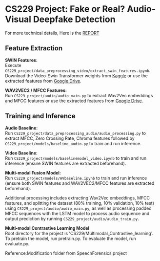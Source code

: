# CS229 Project: Fake or Real? Audio-Visual Deepfake Detection

For more technical details, Here is the [REPORT](https://drive.google.com/file/d/1Xa_185_c-Pz8MhV0K1k-iFc4f6RXQjCz/view?usp=drive_link)

## Feature Extraction

**SWIN Features:**  
Execute `CS229_project/data_preprocessing_video/extract_swin_features.ipynb`.  
Download the Video-Swin Transformer weights from [Kaggle](https://www.kaggle.com/models/kaggle/video-swin-transformer) or use the extracted features from [Google Drive](https://drive.google.com/drive/folders/1gOPUzGyHsepW1n7Q7mPDdxJ5hqfcBLG1?usp=sharing).

**WAV2VEC2 / MFCC Features:**  
Run `CS229_project/audio/audio_main.py` to extract Wav2Vec embeddings and MFCC features or use the extracted features from [Google Drive](https://drive.google.com/drive/folders/1gOPUzGyHsepW1n7Q7mPDdxJ5hqfcBLG1?usp=sharing).


## Training and Inference

**Audio Baseline:**  
Run `CS229_project/data_preprocessing_audio/audio_processing.py` to extract MFCC, Zero Crossing Rate, Chroma features followed by `CS229_project/models/baseline_audio.py` to train and run inference.

**Video Baseline:**  
Run `CS229_project/models/baselinemodel_video.ipynb` to train and run inference (ensure SWIN features are extracted beforehand).

**Multi-modal Fusion Model:**  
Run `CS229_project/models/AVbaseline.ipynb` to train and run inference (ensure both SWIN features and WAV2VEC2/MFCC features are extracted beforehand).

Additional processing includes extracting Wav2Vec embeddings, MFCC features, and splitting the dataset (80% training, 10% validation, 10% test) using `CS229_project/audio/audio_main.py`, as well as processing padded MFCC sequences with the LSTM model to process audio sequence and output prediction by running `CS229_project/audio/audio_train.py`.

**Multi-modal Contrastive Learning Model**  
Root directory for the project is 'CS229/Multimodal_Contrastive_learning'.
To pretrain the model, run pretrain.py.
To evaluate the model, run evaluate.py.

Reference:Modification folder from SpeechForensics project
